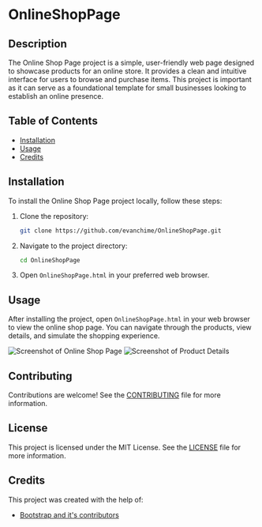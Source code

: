 # OnlineShopPage

## Description
The Online Shop Page project is a simple, user-friendly web page designed to showcase products for an online store. It provides a clean and intuitive interface for users to browse and purchase items. This project is important as it can serve as a foundational template for small businesses looking to establish an online presence.

## Table of Contents
- [Installation](#installation)
- [Usage](#usage)
- [Credits](#credits)

## Installation
To install the Online Shop Page project locally, follow these steps:
1. Clone the repository:
    ```bash
    git clone https://github.com/evanchime/OnlineShopPage.git
    ```
2. Navigate to the project directory:
    ```bash
    cd OnlineShopPage
    ```
3. Open `OnlineShopPage.html` in your preferred web browser.

## Usage
After installing the project, open `OnlineShopPage.html` in your web browser to view the online shop page. You can navigate through the products, view details, and simulate the shopping experience.

![Screenshot of Online Shop Page](screenshots/screenshot1.png)
![Screenshot of Product Details](screenshots/screenshot2.png)

## Contributing

Contributions are welcome! See the [CONTRIBUTING](CONTRIBUTING.md) file for more information.

## License

This project is licensed under the MIT License. See the [LICENSE](LICENSE.md) file for more information.

## Credits
This project was created with the help of:
- [Bootstrap and it's contributors](https://getbootstrap.com/)

